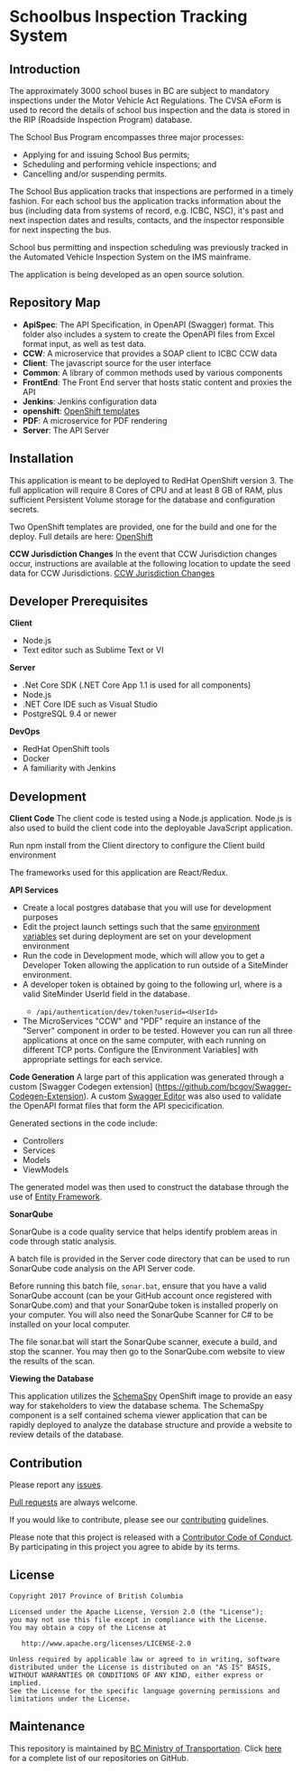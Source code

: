 Schoolbus Inspection Tracking System
======================

Introduction
----------------

The approximately 3000 school buses in BC are subject to mandatory inspections under the Motor Vehicle Act Regulations. The CVSA eForm is used to record the details of school bus inspection and the data is stored in the RIP (Roadside Inspection Program) database.

The School Bus Program encompasses three major processes:

* Applying for and issuing School Bus permits;
* Scheduling and performing vehicle inspections; and
* Cancelling and/or suspending permits.

The School Bus application tracks that inspections are performed in a timely fashion. For each school bus the application tracks information about the bus (including data from systems of record, e.g. ICBC, NSC), it's past and next inspection dates and results, contacts, and the inspector responsible for next inspecting the bus.

School bus permitting and inspection scheduling was previously tracked in the Automated Vehicle Inspection System on the IMS mainframe.

The application is being developed as an open source solution.

Repository Map
--------------
- **ApiSpec**: The API Specification, in OpenAPI (Swagger) format.  This folder also includes a system to create the OpenAPI files from Excel format input, as well as test data.
- **CCW**: A microservice that provides a SOAP client to ICBC CCW data
- **Client**: The javascript source for the user interface
- **Common**: A library of common methods used by various components
- **FrontEnd**: The Front End server that hosts static content and proxies the API
- **Jenkins**: Jenkins configuration data
- **openshift**: [OpenShift templates](openshift/templates/README.md)
- **PDF**: A microservice for PDF rendering
- **Server**: The API Server 

Installation
------------
This application is meant to be deployed to RedHat OpenShift version 3.  The full application will require 8 Cores of CPU and at least 8 GB of RAM, plus sufficient Persistent Volume storage for the database and configuration secrets.

Two OpenShift templates are provided, one for the build and one for the deploy.  Full details are here: [OpenShift](openshift/templates/README.md)

**CCW Jurisdiction Changes**
In the event that CCW Jurisdiction changes occur, instructions are available at the following location to update the seed data for CCW Jurisdictions.  [CCW Jurisdiction Changes](ApiSpec/CCWJurisdiction/readme.md)

Developer Prerequisites
-----------------------

**Client**
- Node.js
- Text editor such as Sublime Text or VI

**Server**
- .Net Core SDK (.NET Core App 1.1 is used for all components)
- Node.js
- .NET Core IDE such as Visual Studio
- PostgreSQL 9.4 or newer

**DevOps**
- RedHat OpenShift tools
- Docker
- A familiarity with Jenkins

Development
-----------
**Client Code**
The client code is tested using a Node.js application.  Node.js is also used to build the client code into the deployable JavaScript application.

Run npm install from the Client directory to configure the Client build environment

The frameworks used for this application are React/Redux.
 
**API Services**

- Create a local postgres database that you will use for development purposes
- Edit the project launch settings such that the same [environment variables](openshift/templates/README.md) set during deployment are set on your development environment
- Run the code in Development mode, which will allow you to get a Developer Token allowing the application to run outside of a SiteMinder environment.
- A developer token is obtained by going to the following url, where <UserId> is a valid SiteMinder UserId field in the database.
	- `/api/authentication/dev/token?userid=<UserId>`
- The MicroServices "CCW" and "PDF" require an instance of the "Server" component in order to be tested.  However you can run all three applications at once on the same computer, with each running on different TCP ports.  Configure the [Environment Variables] with appropriate settings for each service.

**Code Generation**
A large part of this application was generated through a custom [Swagger Codegen extension] (https://github.com/bcgov/Swagger-Codegen-Extension).  A custom [Swagger Editor](https://github.com/bcgov/Swagger-Editor) was also used to validate the OpenAPI format files that form the API specicification.

Generated sections in the code include:
- Controllers
- Services
- Models
- ViewModels

The generated model was then used to construct the database through the use of [Entity Framework](https://docs.microsoft.com/en-us/ef/).

**SonarQube**

SonarQube is a code quality service that helps identify problem areas in code through static analysis.

A batch file is provided in the Server code directory that can be used to run SonarQube code analysis on the API Server code.

Before running this batch file, `sonar.bat`, ensure that you have a valid SonarQube account (can be your GitHub account once registered with SonarQube.com) and that your SonarQube token is installed properly on your computer.  You will also need the SonarQube Scanner for C# to be installed on your local computer.

The file sonar.bat will start the SonarQube scanner, execute a build, and stop the scanner.  You may then go to the SonarQube.com website to view the results of the scan.

**Viewing the Database**

This application utilizes the [SchemaSpy](https://github.com/bcgov/SchemaSpy) OpenShift image to provide an easy way for stakeholders to view the database schema.  The SchemaSpy component is a self contained schema viewer application that can be rapidly deployed to analyze the database structure and provide a website to review details of the database.

Contribution
------------

Please report any [issues](https://github.com/bcgov/schoolbus/issues).

[Pull requests](https://github.com/bcgov/schoolbus/pulls) are always welcome.

If you would like to contribute, please see our [contributing](CONTRIBUTING.md) guidelines.

Please note that this project is released with a [Contributor Code of Conduct](CODE_OF_CONDUCT.md). By participating in this project you agree to abide by its terms.

License
-------

    Copyright 2017 Province of British Columbia

    Licensed under the Apache License, Version 2.0 (the "License");
    you may not use this file except in compliance with the License.
    You may obtain a copy of the License at 

       http://www.apache.org/licenses/LICENSE-2.0

    Unless required by applicable law or agreed to in writing, software
    distributed under the License is distributed on an "AS IS" BASIS,
    WITHOUT WARRANTIES OR CONDITIONS OF ANY KIND, either express or implied.
    See the License for the specific language governing permissions and
    limitations under the License.

Maintenance
-----------

This repository is maintained by [BC Ministry of Transportation](http://www.th.gov.bc.ca/).
Click [here](https://github.com/orgs/bcgov/teams/tran/repositories) for a complete list of our repositories on GitHub.

